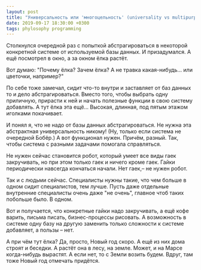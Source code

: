 ```yaml
---
layout: post
title: "Универсальность или 'многоцельность' (universality vs multipurpose)"
date: 2019-09-17 18:30:00 +0300
tags: phylosophy programming
---
```


Столкнулся очередной раз с попыткой абстрагироваться в некоторой конкретной системе от используемой базы данных. И призадумался. А ещё посмотрел в окно, а за окном ёлка растёт.

Вот думаю: "Почему ёлка? Зачем ёлка? А не травка какая-нибудь… или цветочки, например?"

По себе тоже замечал, сидит что-то внутри и заставляет от баз данных то и дело абстрагироваться. Вместо того, чтобы выбрать одну приличную, прирасти к ней и начать полезные функции в свою систему добавлять. А тут ёлка эта ещё… Высокая, длинная, под пятым этажом иголками покачивает.

И понял я, что не надо от базы данных абстрагироваться. Не нужна эта абстрактная универсальность никому! (Ну, только если система не очередной Бобёр.) А вот функционал нужен. Причём, разный. Так, чтобы система с разными задачами помогала справляться.

Не нужен сейчас становится робот, который умеет все виды гаек закручивать, но при этом только гаек и ничего кроме гаек. Гайки периодически навсегда кончаться начали. Нет гаек,– не нужен робот.

Так и с людьми сейчас. Специалисты нужны такие, что чем больше в одном сидит специалистов, тем лучше. Пусть даже отдельные внутренние специалисты очень даже "не очень", главное чтоб таких побольше было. В одном.

Вот и получается, что конкретные гайки надо закручивать, а ещё кофе варить, письма писать, бизнес-процессы рисовать. А возможность в системе одну базу на другую заменить только сложности к системе добавляет, а пользы – нет.

А при чём тут ёлка? Да, просто, Новый год скоро. А ещё из них дома строят и беседки. А растёт она в лесу, на земле. Может, и на Марсе когда-нибудь вырастят. А если нет, то с Земли возить будем. Вдруг, там тоже Новый год отмечать придётся.

